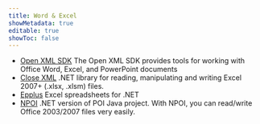 ```yaml
---
title: Word & Excel
showMetadata: true
editable: true
showToc: false
---
```


- [Open XML SDK](https://github.com/OfficeDev/Open-XML-SDK) The Open XML SDK provides tools for working with Office Word, Excel, and PowerPoint documents
- [Close XML](https://github.com/closedxml/closedxml) .NET library for reading, manipulating and writing Excel 2007+ (.xlsx, .xlsm) files.
- [Epplus](https://github.com/EPPlusSoftware/EPPlus) Excel spreadsheets for .NET
- [NPOI](https://github.com/nissl-lab/npoi) .NET version of POI Java project. With NPOI, you can read/write Office 2003/2007 files very easily.
